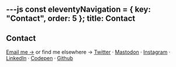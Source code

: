 ---js
const eleventyNavigation = {
	key: "Contact",
	order: 5
};
title: Contact
---
## Contact

<a href="mailto:rodrigoturner.carlos@gmail.com">Email me -&gt;</a>
or find me elsewhere -&gt; <a href="https://twitter.com/crodrigoturner">Twitter</a> · <a href="http://@crodrigoturner@mastodonapp.uk">Mastodon</a> · <a href="https://instagram.com/crodrigoturner">Instagram</a> · <a href="https://www.linkedin.com/in/crodrigoturner/">LinkedIn</a> · <a href="https://codepen.io/crodrigoturner">Codepen</a> · <a href="https://github.com/crodrigoturner">Github</a></p>